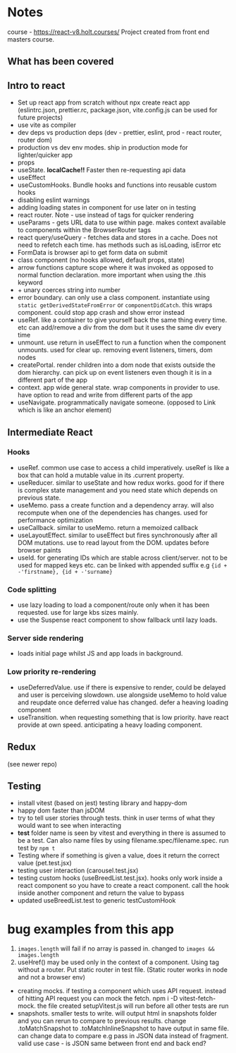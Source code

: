 # Notes

course - https://react-v8.holt.courses/
Project created from front end masters course.

## What has been covered

## Intro to react

- Set up react app from scratch without npx create react app (eslintrc.json, prettier.rc, package.json, vite.config.js can be used for future projects)
- use vite as compiler
- dev deps vs production deps (dev - prettier, eslint, prod - react router, router dom)
- production vs dev env modes. ship in production mode for lighter/quicker app
- props
- useState. **localCache!!** Faster then re-requesting api data
- useEffect
- useCustomHooks. Bundle hooks and functions into reusable custom hooks
- disabling eslint warnings
- adding loading states in component for use later on in testing
- react router. Note - use <link> instead of <a> tags for quicker rendering
- useParams - gets URL data to use within page. makes context available to components within the BrowserRouter tags
- react query/useQuery - fetches data and stores in a cache. Does not need to refetch each time. has methods such as isLoading, isError etc
- FormData is browser api to get form data on submit
- class component (no hooks allowed, default props, state)
- arrow functions capture scope where it was invoked as opposed to normal function declaration. more important when using the .this keyword
- \+ unary coerces string into number
- error boundary. can only use a class component. instantiate using `static getDerivedStateFromError` or `componentDidCatch`. this wraps component. could stop app crash and show error instead
- useRef. like a container to give yourself back the same thing every time. etc can add/remove a div from the dom but it uses the same div every time
- unmount. use return in useEffect to run a function when the component unmounts. used for clear up. removing event listeners, timers, dom nodes
- createPortal. render children into a dom node that exists outside the dom hierarchy. can pick up on event listeners even though it is in a different part of the app
- context. app wide general state. wrap components in provider to use. have option to read and write from different parts of the app
- useNavigate. programmatically navigate someone. (opposed to Link which is like an anchor element)

## Intermediate React

### Hooks

- useRef. common use case to access a child imperatively. useRef is like a box that can hold a mutable value in its .current property.
- useReducer. similar to useState and how redux works. good for if there is complex state management and you need state which depends on previous state.
- useMemo. pass a create function and a dependency array. will also recompute when one of the dependencies has changes. used for performance optimization
- useCallback. similar to useMemo. return a memoized callback
- useLayoutEffect. similar to useEffect but fires synchronously after all DOM mutations. use to read layout from the DOM. updates before browser paints
- useId. for generating IDs which are stable across client/server. not to be used for mapped keys etc. can be linked with appended suffix e.g `{id + -'firstname}, {id + -'surname}`

### Code splitting

- use lazy loading to load a component/route only when it has been requested. use for large kbs sizes mainly.
- use the Suspense react component to show fallback until lazy loads.

### Server side rendering

- loads initial page whilst JS and app loads in background.

### Low priority re-rendering

- useDeferredValue. use if there is expensive to render, could be delayed and user is perceiving slowdown. use alongside useMemo to hold value and reupdate once deferred value has changed. defer a heaving loading component
- useTransition. when requesting something that is low priority. have react provide at own speed. anticipating a heavy loading component.

## Redux

(see newer repo)

## Testing

- install vitest (based on jest) testing library and happy-dom
- happy dom faster than jsDOM
- try to tell user stories through tests. think in user terms of what they would want to see when interacting
- **test** folder name is seen by vitest and everything in there is assumed to be a test. Can also name files by using filename.spec/filename.spec. run test by `npm t`
- Testing where if something is given a value, does it return the correct value (pet.test.jsx)
- testing user interaction (carousel.test.jsx)
- testing custom hooks (useBreedList.test.jsx). hooks only work inside a react component so you have to create a react component. call the hook inside another component and return the value to bypass
- updated useBreedList.test to generic testCustomHook

# bug examples from this app

1. `images.length` will fail if no array is passed in. changed to `images && images.length`
2. useHref() may be used only in the context of a <Router> component. Using <Link> tag without a router. Put static router in test file. (Static router works in node and not a browser env)

- creating mocks. if testing a component which uses API request. instead of hitting API request you can mock the fetch. npm i -D vitest-fetch-mock. the file created setupVitest.js will run before all other tests are run
- snapshots. smaller tests to write. will output html in snapshots folder and you can rerun to compare to previous results. change .toMatchSnapshot to .toMatchInlineSnapshot to have output in same file. can change data to compare e.g pass in JSON data instead of fragment. valid use case - is JSON same between front end and back end?
